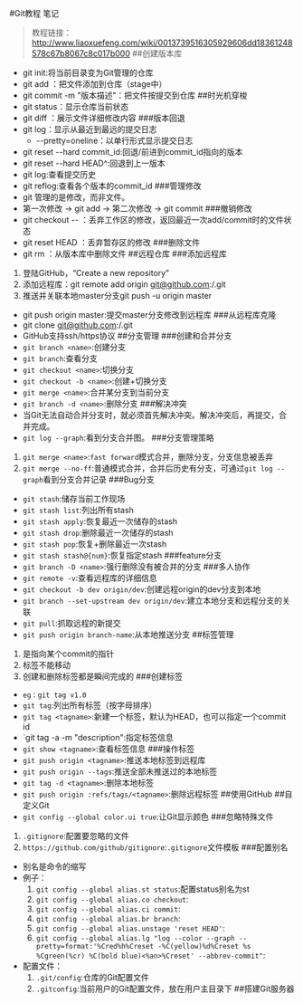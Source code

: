 ﻿#Git教程 笔记
> 教程链接：http://www.liaoxuefeng.com/wiki/0013739516305929606dd18361248578c67b8067c8c017b000
##创建版本库
+ git init:将当前目录变为Git管理的仓库
+ git add <filename>：把文件添加到仓库（stage中）
+ git commit -m "版本描述"：把文件按提交到仓库
##时光机穿梭
+ git status：显示仓库当前状态
+ git diff <filename>：展示文件详细修改内容
###版本回退
+ git log：显示从最近到最远的提交日志
	+ --pretty=oneline：以单行形式显示提交日志
+ git reset --hard commit_id:回退/前进到commit_id指向的版本
+ git reset --hard HEAD^:回退到上一版本
+ git log:查看提交历史
+ git reflog:查看各个版本的commit_id
###管理修改
+ git 管理的是修改，而非文件。
+ 第一次修改 -> git add -> 第二次修改 -> git commit
###撤销修改
+ git checkout -- <filename>：丢弃工作区的修改，返回最近一次add/commit时的文件状态
+ git reset HEAD <filename>：丢弃暂存区的修改
###删除文件
+ git rm <filename>：从版本库中删除文件
##远程仓库
###添加远程库
1. 登陆GitHub，“Create a new repository”
2. 添加远程库：git remote add origin git@github.com:<username>/<repository name>.git
3. 推送并关联本地master分支git push -u origin master
+ git push origin master:提交master分支修改到远程库
###从远程库克隆
+ git clone git@github.com:<username>/<repository name>.git
+ GitHub支持ssh/https协议
##分支管理
###创建和合并分支
+ `git branch <name>`:创建分支
+ `git branch`:查看分支
+ `git checkout <name>`:切换分支
+ `git checkout -b <name>`:创建+切换分支
+ `git merge <name>`:合并某分支到当前分支
+ `git branch -d <name>`:删除分支
###解决冲突
+ 当Git无法自动合并分支时，就必须首先解决冲突。解决冲突后，再提交，合并完成。
+ `git log --graph`:看到分支合并图。
###分支管理策略
1. `git merge <name>`:`fast forward`模式合并，删除分支，分支信息被丢弃
2. `git merge --no-ff`:普通模式合并，合并后历史有分支，可通过`git log --graph`看到分支合并记录
###Bug分支
+ `git stash`:储存当前工作现场
+ `git stash list`:列出所有stash
+ `git stash apply`:恢复最近一次储存的stash
+ `git stash drop`:删除最近一次储存的stash
+ `git stash pop`:恢复+删除最近一次stash
+ `git stash stash@{num}`:恢复指定stash
###feature分支
+ `git branch -D <name>`:强行删除没有被合并的分支
###多人协作
+ `git remote -v`:查看远程库的详细信息
+ `git checkout -b dev origin/dev`:创建远程origin的dev分支到本地
+ `git branch --set-upstream dev origin/dev`:建立本地分支和远程分支的关联
+ `git pull`:抓取远程的新提交
+ `git push origin branch-name`:从本地推送分支
##标签管理
1. 是指向某个commit的指针
2. 标签不能移动
3. 创建和删除标签都是瞬间完成的
###创建标签
+ `eg：git tag v1.0`
+ `git tag`:列出所有标签（按字母排序）
+ `git tag <tagname>`:新建一个标签，默认为HEAD，也可以指定一个commit id
+ `git tag -a <tagname> -m "description":指定标签信息
+ `git show <tagname>`:查看标签信息
###操作标签
+ `git push origin <tagname>`:推送本地标签到远程库
+ `git push origin --tags`:推送全部未推送过的本地标签
+ `git tag -d <tagname>`:删除本地标签
+ `git push origin :refs/tags/<tagname>`:删除远程标签
##使用GitHub
##自定义Git
+ `git config --global color.ui true`:让Git显示颜色
###忽略特殊文件
1. `.gitignore`:配置要忽略的文件
2. `https://github.com/github/gitignore`:`.gitignore`文件模板
###配置别名
+ 别名是命令的缩写
+ 例子：
	1. `git config --global alias.st status`:配置status别名为st
	2. `git config --global alias.co checkout`:
	3. `git config --global alias.ci commit`:
	4. `git config --global alias.br branch`:
	5. `git config --global alias.unstage 'reset HEAD'`:
	6. `git config --global alias.lg "log --color --graph --pretty=format:'%Cred%h%Creset -%C(yellow)%d%Creset %s %Cgreen(%cr) %C(bold blue)<%an>%Creset' --abbrev-commit"`:
+ 配置文件：
	1. `.git/config`:仓库的Git配置文件
	2. `.gitconfig`:当前用户的Git配置文件，放在用户主目录下
##搭建Git服务器


